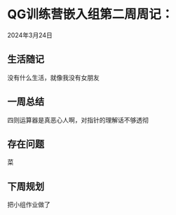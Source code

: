 # QG训练营嵌入组第二周周记：

2024年3月24日

## 生活随记

没有什么生活，就像我没有女朋友



## 一周总结

四则运算器是真恶心人啊，对指针的理解话不够透彻



## 存在问题

菜

## 下周规划

把小组作业做了
